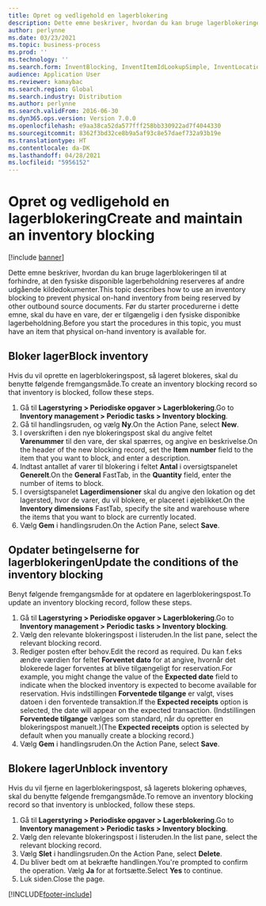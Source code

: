 ```yaml
---
title: Opret og vedligehold en lagerblokering
description: Dette emne beskriver, hvordan du kan bruge lagerblokeringen til at forhindre, at den fysiske disponible lagerbeholdning reserveres af andre udgående kildedokumenter.
author: perlynne
ms.date: 03/23/2021
ms.topic: business-process
ms.prod: ''
ms.technology: ''
ms.search.form: InventBlocking, InventItemIdLookupSimple, InventLocationIdLookup
audience: Application User
ms.reviewer: kamaybac
ms.search.region: Global
ms.search.industry: Distribution
ms.author: perlynne
ms.search.validFrom: 2016-06-30
ms.dyn365.ops.version: Version 7.0.0
ms.openlocfilehash: e9aa38ca52da577fff258bb330922ad7f4044330
ms.sourcegitcommit: 8362f3bd32ce8b9a5af93c8e57daef732a93b19e
ms.translationtype: HT
ms.contentlocale: da-DK
ms.lasthandoff: 04/28/2021
ms.locfileid: "5956152"
---
```

# <a name="create-and-maintain-an-inventory-blocking"></a><span data-ttu-id="19943-103">Opret og vedligehold en lagerblokering</span><span class="sxs-lookup"><span data-stu-id="19943-103">Create and maintain an inventory blocking</span></span>

[!include [banner](../../includes/banner.md)]

<span data-ttu-id="19943-104">Dette emne beskriver, hvordan du kan bruge lagerblokeringen til at forhindre, at den fysiske disponible lagerbeholdning reserveres af andre udgående kildedokumenter.</span><span class="sxs-lookup"><span data-stu-id="19943-104">This topic describes how to use an inventory blocking to prevent physical on-hand inventory from being reserved by other outbound source documents.</span></span> <span data-ttu-id="19943-105">Før du starter procedurerne i dette emne, skal du have en vare, der er tilgængelig i den fysiske disponibke lagerbeholdning.</span><span class="sxs-lookup"><span data-stu-id="19943-105">Before you start the procedures in this topic, you must have an item that physical on-hand inventory is available for.</span></span>

## <a name="block-inventory"></a><span data-ttu-id="19943-106">Bloker lager</span><span class="sxs-lookup"><span data-stu-id="19943-106">Block inventory</span></span>

<span data-ttu-id="19943-107">Hvis du vil oprette en lagerblokeringspost, så lageret blokeres, skal du benytte følgende fremgangsmåde.</span><span class="sxs-lookup"><span data-stu-id="19943-107">To create an inventory blocking record so that inventory is blocked, follow these steps.</span></span>

1. <span data-ttu-id="19943-108">Gå til **Lagerstyring \> Periodiske opgaver \> Lagerblokering**.</span><span class="sxs-lookup"><span data-stu-id="19943-108">Go to **Inventory management \> Periodic tasks \> Inventory blocking**.</span></span>
1. <span data-ttu-id="19943-109">Gå til handlingsruden, og vælg **Ny**.</span><span class="sxs-lookup"><span data-stu-id="19943-109">On the Action Pane, select **New**.</span></span>
1. <span data-ttu-id="19943-110">I overskriften i den nye blokeringspost skal du angive feltet **Varenummer** til den vare, der skal spærres, og angive en beskrivelse.</span><span class="sxs-lookup"><span data-stu-id="19943-110">On the header of the new blocking record, set the **Item number** field to the item that you want to block, and enter a description.</span></span>
1. <span data-ttu-id="19943-111">Indtast antallet af varer til blokering i feltet **Antal** i oversigtspanelet **Generelt**.</span><span class="sxs-lookup"><span data-stu-id="19943-111">On the **General** FastTab, in the **Quantity** field, enter the number of items to block.</span></span>
1. <span data-ttu-id="19943-112">I oversigtspanelet **Lagerdimensioner** skal du angive den lokation og det lagersted, hvor de varer, du vil blokere, er placeret i øjeblikket.</span><span class="sxs-lookup"><span data-stu-id="19943-112">On the **Inventory dimensions** FastTab, specify the site and warehouse where the items that you want to block are currently located.</span></span>
1. <span data-ttu-id="19943-113">Vælg **Gem** i handlingsruden.</span><span class="sxs-lookup"><span data-stu-id="19943-113">On the Action Pane, select **Save**.</span></span>

## <a name="update-the-conditions-of-the-inventory-blocking"></a><span data-ttu-id="19943-114">Opdater betingelserne for lagerblokeringen</span><span class="sxs-lookup"><span data-stu-id="19943-114">Update the conditions of the inventory blocking</span></span>

<span data-ttu-id="19943-115">Benyt følgende fremgangsmåde for at opdatere en lagerblokeringspost.</span><span class="sxs-lookup"><span data-stu-id="19943-115">To update an inventory blocking record, follow these steps.</span></span>

1. <span data-ttu-id="19943-116">Gå til **Lagerstyring \> Periodiske opgaver \> Lagerblokering**.</span><span class="sxs-lookup"><span data-stu-id="19943-116">Go to **Inventory management \> Periodic tasks \> Inventory blocking**.</span></span>
1. <span data-ttu-id="19943-117">Vælg den relevante blokeringspost i listeruden.</span><span class="sxs-lookup"><span data-stu-id="19943-117">In the list pane, select the relevant blocking record.</span></span>
1. <span data-ttu-id="19943-118">Rediger posten efter behov.</span><span class="sxs-lookup"><span data-stu-id="19943-118">Edit the record as required.</span></span> <span data-ttu-id="19943-119">Du kan f.eks ændre værdien for feltet **Forventet dato** for at angive, hvornår det blokerede lager forventes at blive tilgængeligt for reservation.</span><span class="sxs-lookup"><span data-stu-id="19943-119">For example, you might change the value of the **Expected date** field to indicate when the blocked inventory is expected to become available for reservation.</span></span> <span data-ttu-id="19943-120">Hvis indstillingen **Forventede tilgange** er valgt, vises datoen i den forventede transaktion.</span><span class="sxs-lookup"><span data-stu-id="19943-120">If the **Expected receipts** option is selected, the date will appear on the expected transaction.</span></span> <span data-ttu-id="19943-121">(Indstillingen **Forventede tilgange** vælges som standard, når du opretter en blokeringspost manuelt.)</span><span class="sxs-lookup"><span data-stu-id="19943-121">(The **Expected receipts** option is selected by default when you manually create a blocking record.)</span></span>
1. <span data-ttu-id="19943-122">Vælg **Gem** i handlingsruden.</span><span class="sxs-lookup"><span data-stu-id="19943-122">On the Action Pane, select **Save**.</span></span>

## <a name="unblock-inventory"></a><span data-ttu-id="19943-123">Blokere lager</span><span class="sxs-lookup"><span data-stu-id="19943-123">Unblock inventory</span></span>

<span data-ttu-id="19943-124">Hvis du vil fjerne en lagerblokeringspost, så lagerets blokering ophæves, skal du benytte følgende fremgangsmåde.</span><span class="sxs-lookup"><span data-stu-id="19943-124">To remove an inventory blocking record so that inventory is unblocked, follow these steps.</span></span>

1. <span data-ttu-id="19943-125">Gå til **Lagerstyring \> Periodiske opgaver \> Lagerblokering**.</span><span class="sxs-lookup"><span data-stu-id="19943-125">Go to **Inventory management \> Periodic tasks \> Inventory blocking**.</span></span>
1. <span data-ttu-id="19943-126">Vælg den relevante blokeringspost i listeruden.</span><span class="sxs-lookup"><span data-stu-id="19943-126">In the list pane, select the relevant blocking record.</span></span>
1. <span data-ttu-id="19943-127">Vælg **Slet** i handlingsruden.</span><span class="sxs-lookup"><span data-stu-id="19943-127">On the Action Pane, select **Delete**.</span></span>
1. <span data-ttu-id="19943-128">Du bliver bedt om at bekræfte handlingen.</span><span class="sxs-lookup"><span data-stu-id="19943-128">You're prompted to confirm the operation.</span></span> <span data-ttu-id="19943-129">Vælg **Ja** for at fortsætte.</span><span class="sxs-lookup"><span data-stu-id="19943-129">Select **Yes** to continue.</span></span>
1. <span data-ttu-id="19943-130">Luk siden.</span><span class="sxs-lookup"><span data-stu-id="19943-130">Close the page.</span></span>

[!INCLUDE[footer-include](../../../includes/footer-banner.md)]
